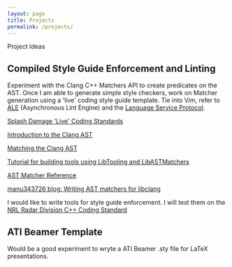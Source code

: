 ```yaml
---
layout: page
title: Projects
permalink: /projects/
---
```


Project Ideas

## Compiled Style Guide Enforcement and Linting
Experiment with the Clang C++ Matchers API to create predicates on the AST. Once
I am able to generate simple style checkers, work on Matcher generation using a
'live' coding style guide template. Tie into Vim, refer to
[ALE]( https://github.com/dense-analysis/ale) (Asynchronous Lint Engine) and the
[Language Service Protocol]( https://langserver.org).

[Splash Damage 'Live' Coding Standards]( https://github.com/splash-damage/coding-standards)

[Introduction to the Clang AST]( https://clang.llvm.org/docs/IntroductionToTheClangAST.html)

[Matching the Clang AST]( https://clang.llvm.org/docs/LibASTMatchers.html)

[Tutorial for building tools using LibTooling and LibASTMatchers]( https://clang.llvm.org/docs/LibASTMatchersTutorial.html)

[AST Matcher Reference]( https://clang.llvm.org/docs/LibASTMatchersReference.html)

[manu343726 blog: Writing AST matchers for libclang]( https://manu343726.github.io/2017-02-11-writing-ast-matchers-for-libclang/)

I would like to write tools for style guide enforcement. I will test them on the
[NRL Radar Division C++ Coding Standard]( https://apps.dtic.mil/dtic/tr/fulltext/u2/a640901.pdf)

## ATI Beamer Template
Would be a good experiment to wryte a ATI Beamer .sty file for LaTeX
presentations.
